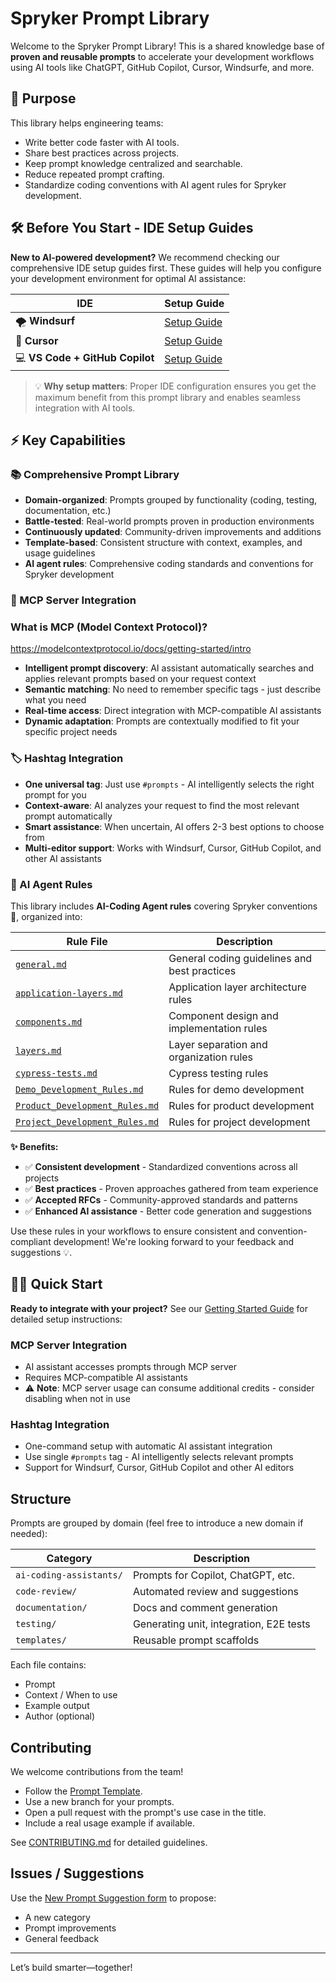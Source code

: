 # Spryker Prompt Library

Welcome to the Spryker Prompt Library! This is a shared knowledge base of **proven and reusable prompts** to accelerate your development workflows using AI tools like ChatGPT, GitHub Copilot, Cursor, Windsurfe, and more.

## 🚀 Purpose

This library helps engineering teams:
- Write better code faster with AI tools.
- Share best practices across projects.
- Keep prompt knowledge centralized and searchable.
- Reduce repeated prompt crafting.
- Standardize coding conventions with AI agent rules for Spryker development.

## 🛠️ Before You Start - IDE Setup Guides

**New to AI-powered development?** We recommend checking our comprehensive IDE setup guides first. These guides will help you configure your development environment for optimal AI assistance:

| IDE | Setup Guide |
|-----|-------------|
| 🌪️ **Windsurf** | [Setup Guide](ide_setup/windsurf-setup.md) |
| 🎯 **Cursor** | [Setup Guide](ide_setup/cursor-setup.md) |
| 💻 **VS Code + GitHub Copilot** | [Setup Guide](ide_setup/vscode-setup.md) |

> 💡 **Why setup matters**: Proper IDE configuration ensures you get the maximum benefit from this prompt library and enables seamless integration with AI tools.

## ⚡ Key Capabilities

### 📚 Comprehensive Prompt Library
- **Domain-organized**: Prompts grouped by functionality (coding, testing, documentation, etc.)
- **Battle-tested**: Real-world prompts proven in production environments
- **Continuously updated**: Community-driven improvements and additions
- **Template-based**: Consistent structure with context, examples, and usage guidelines
- **AI agent rules**: Comprehensive coding standards and conventions for Spryker development

### 🔌 MCP Server Integration

### What is MCP (Model Context Protocol)?
https://modelcontextprotocol.io/docs/getting-started/intro

- **Intelligent prompt discovery**: AI assistant automatically searches and applies relevant prompts based on your request context
- **Semantic matching**: No need to remember specific tags - just describe what you need
- **Real-time access**: Direct integration with MCP-compatible AI assistants
- **Dynamic adaptation**: Prompts are contextually modified to fit your specific project needs

### 🏷️ Hashtag Integration
- **One universal tag**: Just use `#prompts` - AI intelligently selects the right prompt for you
- **Context-aware**: AI analyzes your request to find the most relevant prompt automatically
- **Smart assistance**: When uncertain, AI offers 2-3 best options to choose from
- **Multi-editor support**: Works with Windsurf, Cursor, GitHub Copilot, and other AI assistants

### 🤖 AI Agent Rules
This library includes **AI-Coding Agent rules** covering Spryker conventions 📜, organized into:

| Rule File | Description |
|-----------|-------------|
| [`general.md`](rules/shared/general.md) | General coding guidelines and best practices |
| [`application-layers.md`](rules/shared/application-layers.md) | Application layer architecture rules |
| [`components.md`](rules/shared/components.md) | Component design and implementation rules |
| [`layers.md`](rules/shared/layers.md) | Layer separation and organization rules |
| [`cypress-tests.md`](rules/cypress/cypress-tests.md) | Cypress testing rules |
| [`Demo_Development_Rules.md`](rules/RFC/Demo_Development_Rules.md) | Rules for demo development |
| [`Product_Development_Rules.md`](rules/RFC/Product_Development_Rules.md) | Rules for product development |
| [`Project_Development_Rules.md`](rules/RFC/Project_Development_Rules.md) | Rules for project development |


**✨ Benefits:**
- ✅ **Consistent development** - Standardized conventions across all projects
- ✅ **Best practices** - Proven approaches gathered from team experience
- ✅ **Accepted RFCs** - Community-approved standards and patterns
- ✅ **Enhanced AI assistance** - Better code generation and suggestions

Use these rules in your workflows to ensure consistent and convention-compliant development! We're looking forward to your feedback and suggestions 💡.

## 🏃‍♂️ Quick Start

**Ready to integrate with your project?** See our [Getting Started Guide](GETTING_STARTED.md) for detailed setup instructions:

### MCP Server Integration
- AI assistant accesses prompts through MCP server
- Requires MCP-compatible AI assistants
- ⚠️ **Note**: MCP server usage can consume additional credits - consider disabling when not in use

### Hashtag Integration
- One-command setup with automatic AI assistant integration
- Use single `#prompts` tag - AI intelligently selects relevant prompts
- Support for Windsurf, Cursor, GitHub Copilot and other AI editors

## Structure

Prompts are grouped by domain (feel free to introduce a new domain if needed):

| Category        | Description                                 |
|----------------|---------------------------------------------|
| `ai-coding-assistants/` | Prompts for Copilot, ChatGPT, etc. |
| `code-review/`          | Automated review and suggestions   |
| `documentation/`        | Docs and comment generation        |
| `testing/`              | Generating unit, integration, E2E tests |
| `templates/`            | Reusable prompt scaffolds          |

Each file contains:
- Prompt
- Context / When to use
- Example output
- Author (optional)

## Contributing

We welcome contributions from the team!

- Follow the [Prompt Template](prompts/templates/prompt-template.md).
- Use a new branch for your prompts.
- Open a pull request with the prompt's use case in the title.
- Include a real usage example if available.

See [CONTRIBUTING.md](CONTRIBUTING.md) for detailed guidelines.

## Issues / Suggestions

Use the [New Prompt Suggestion form](../../issues/new?template=new_prompt_suggestion.yml) to propose:
- A new category
- Prompt improvements
- General feedback

---

Let’s build smarter—together!

